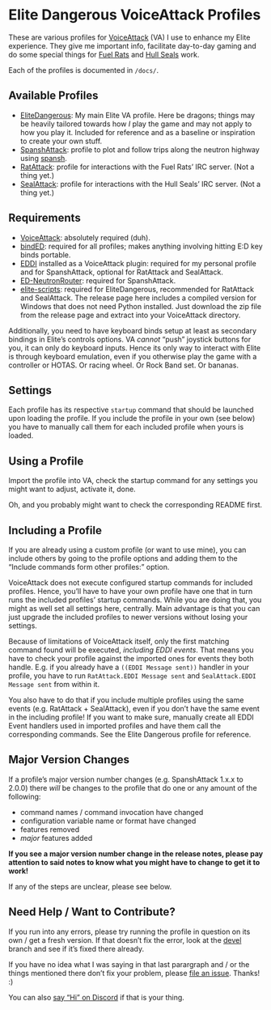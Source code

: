# Elite Dangerous VoiceAttack Profiles #

These are various profiles for [VoiceAttack](https://voiceattack.com) (VA) I use 
to enhance my Elite experience. They give me important info, facilitate 
day-to-day gaming and do some special things for [Fuel 
Rats](https://fuelrats.com) and [Hull Seals](https://hullseals.space) work.

Each of the profiles is documented in `/docs/`.

## Available Profiles ##

* [EliteDangerous](docs/EliteDangerous.md): My main Elite VA profile. Here be 
  dragons; things may be heavily tailored towards how _I_ play the game and may 
  not apply to how you play it. Included for reference and as a baseline or 
  inspiration to create your own stuff.
* [SpanshAttack](docs/SpanshAttack.md): profile to plot and follow trips along 
  the neutron highway using [spansh](https://spansh.co.uk/plotter).
* [RatAttack](docs/RatAttack.md): profile for interactions with the Fuel Rats’ 
  IRC server. (Not a thing yet.)
* [SealAttack](docs/SealAttack.md): profile for interactions with the Hull 
  Seals’ IRC server. (Not a thing yet.)

## Requirements ##

* [VoiceAttack](https://voiceattack.com): absolutely required (duh).
* [bindED](https://forum.voiceattack.com/smf/index.php?topic=564.0): required 
  for all profiles; makes anything involving hitting E:D key binds portable.
* [EDDI](https://github.com/EDCD/EDDI) installed as a VoiceAttack plugin: 
  required for my personal profile and for SpanshAttack, optional for RatAttack 
  and SealAttack.
* [ED-NeutronRouter](https://github.com/sc-pulgan/ED-NeutronRouter): required 
  for SpanshAttack.
* [elite-scripts](https://github.com/alterNERDtive/elite-scripts): required for 
  EliteDangerous, recommended for RatAttack and SealAttack. The release page 
  here includes a compiled version for Windows that does not need Python 
  installed. Just download the zip file from the release page and extract into 
  your VoiceAttack directory.

Additionally, you need to have keyboard binds setup at least as secondary 
bindings in Elite’s controls options. VA _cannot_ “push” joystick buttons for 
you, it can only do keyboard inputs. Hence its only way to interact with Elite 
is through keyboard emulation, even if you otherwise play the game with 
a controller or HOTAS. Or racing wheel. Or Rock Band set. Or bananas.

## Settings ##

Each profile has its respective `startup` command that should be launched upon 
loading the profile. If you include the profile in your own (see below) you have 
to manually call them for each included profile when yours is loaded.

## Using a Profile ##

Import the profile into VA, check the startup command for any settings you might 
want to adjust, activate it, done.

Oh, and you probably might want to check the corresponding README first.

## Including a Profile ##

If you are already using a custom profile (or want to use mine), you can include 
others by going to the profile options and adding them to the “Include commands 
form other profiles:” option.

VoiceAttack does not execute configured startup commands for included profiles. 
Hence, you’ll have to have your own profile have one that in turn runs the 
included profiles’ startup commands. While you are doing that, you might as well 
set all settings here, centrally. Main advantage is that you can just upgrade 
the included profiles to newer versions without losing your settings.

Because of limitations of VoiceAttack itself, only the first matching command 
found will be executed, _including EDDI events_. That means you have to check 
your profile against the imported ones for events they both handle. E.g. if you 
already have a `((EDDI Message sent))` handler in your profile, you have to run 
`RatAttack.EDDI Message sent` and `SealAttack.EDDI Message sent` from within it.

You also have to do that if you include multiple profiles using the same events 
(e.g. RatAttack + SealAttack), even if you don’t have the same event in the 
including profile! If you want to make sure, manually create all EDDI Event 
handlers used in imported profiles and have them call the corresponding 
commands. See the Elite Dangerous profile for reference.

## Major Version Changes ##

If a profile’s major version number changes (e.g. SpanshAttack 1.x.x to 2.0.0) 
there _will_ be changes to the profile that do one or any amount of the 
following:

* command names / command invocation have changed
* configuration variable name or format have changed
* features removed
* _major_ features added

**If you see a major version number change in the release notes, please pay 
attention to said notes to know what you might have to change to get it to 
work!**

If any of the steps are unclear, please see below.

## Need Help / Want to Contribute? ##

If you run into any errors, please try running the profile in question on its 
own / get a fresh version. If that doesn’t fix the error, look at the 
[devel](https://github.com/alterNERDtive/VoiceAttack-profiles/tree/devel) branch 
and see if it’s fixed there already.

If you have no idea what I was saying in that last parargraph and / or the 
things mentioned there don’t fix your problem, please [file an 
issue](https://github.com/alterNERDtive/VoiceAttack-profiles/issues). Thanks! :)

You can also [say “Hi” on Discord](https://discord.gg/mD6dAb) if that is your 
thing.
